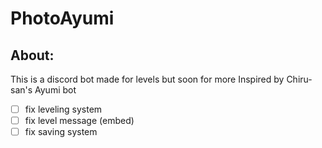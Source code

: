 # PhotoAyumi
## About:
This is a discord bot made for levels but soon for more
Inspired by Chiru-san's Ayumi bot

- [ ] fix leveling system
- [ ] fix level message (embed)
- [ ] fix saving system 
